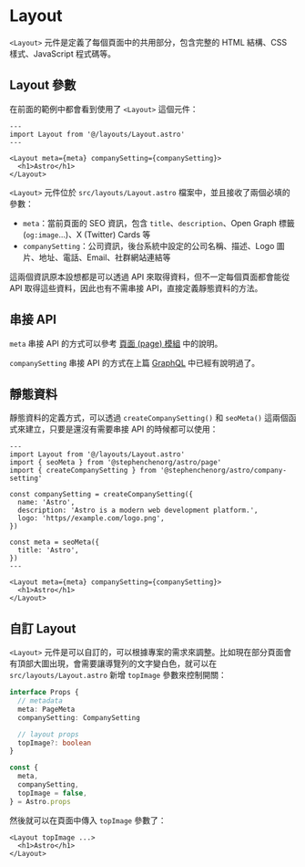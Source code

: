 # Layout

`<Layout>` 元件是定義了每個頁面中的共用部分，包含完整的 HTML 結構、CSS 樣式、JavaScript 程式碼等。

## Layout 參數

在前面的範例中都會看到使用了 `<Layout>` 這個元件：

```astro
---
import Layout from '@/layouts/Layout.astro'
---

<Layout meta={meta} companySetting={companySetting}>
  <h1>Astro</h1>
</Layout>
```

`<Layout>` 元件位於 `src/layouts/Layout.astro` 檔案中，並且接收了兩個必填的參數：

* `meta`：當前頁面的 SEO 資訊，包含 `title`、`description`、Open Graph 標籤 (`og:image`...)、X (Twitter) Cards 等
* `companySetting`：公司資訊，後台系統中設定的公司名稱、描述、Logo 圖片、地址、電話、Email、社群網站連結等

這兩個資訊原本設想都是可以透過 API 來取得資料，但不一定每個頁面都會能從 API 取得這些資料，因此也有不需串接 API，直接定義靜態資料的方法。

## 串接 API

`meta` 串接 API 的方式可以參考 [頁面 (page) 模組](../modules/page.md) 中的說明。

`companySetting` 串接 API 的方式在上篇 [GraphQL](graphql.md) 中已經有說明過了。

## 靜態資料

靜態資料的定義方式，可以透過 `createCompanySetting()` 和 `seoMeta()` 這兩個函式來建立，只要是還沒有需要串接 API 的時候都可以使用：

```astro
---
import Layout from '@/layouts/Layout.astro'
import { seoMeta } from '@stephenchenorg/astro/page'
import { createCompanySetting } from '@stephenchenorg/astro/company-setting'

const companySetting = createCompanySetting({
  name: 'Astro',
  description: 'Astro is a modern web development platform.',
  logo: 'https//example.com/logo.png',
})

const meta = seoMeta({
  title: 'Astro',
})
---

<Layout meta={meta} companySetting={companySetting}>
  <h1>Astro</h1>
</Layout>
```

## 自訂 Layout

`<Layout>` 元件是可以自訂的，可以根據專案的需求來調整。比如現在部分頁面會有頂部大圖出現，會需要讓導覽列的文字變白色，就可以在 `src/layouts/Layout.astro` 新增 `topImage` 參數來控制開關：

```ts {7,13}
interface Props {
  // metadata
  meta: PageMeta
  companySetting: CompanySetting

  // layout props
  topImage?: boolean
}

const {
  meta,
  companySetting,
  topImage = false,
} = Astro.props
```

然後就可以在頁面中傳入 `topImage` 參數了：

```astro
<Layout topImage ...>
  <h1>Astro</h1>
</Layout>
```
